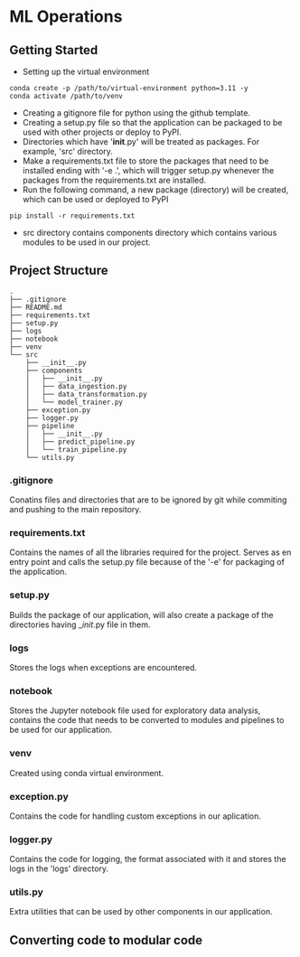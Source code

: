 # ML Operations

## Getting Started
- Setting up the virtual environment
```console
conda create -p /path/to/virtual-environment python=3.11 -y
conda activate /path/to/venv
```
- Creating a gitignore file for python using the github template.
- Creating a setup.py file so that the application can be packaged to be used with other projects or deploy to PyPI.
- Directories which have '__init__.py' will be treated as packages. For example, 'src' directory.
- Make a requirements.txt file to store the packages that need to be installed ending with '-e .', which will trigger setup.py whenever the packages from the requirements.txt are installed.
- Run the following command, a new package (directory) will be created, which can be used or deployed to PyPI
```console
pip install -r requirements.txt
```
- src directory contains components directory which contains various modules to be used in our project.


## Project Structure
```terminal
.
├── .gitignore
├── README.md
├── requirements.txt
├── setup.py
├── logs
├── notebook
├── venv
└── src
    ├── __init__.py
    ├── components
    │   ├── __init__.py
    │   ├── data_ingestion.py
    │   ├── data_transformation.py
    │   └── model_trainer.py
    ├── exception.py
    ├── logger.py
    ├── pipeline
    │   ├── __init__.py
    │   ├── predict_pipeline.py
    │   └── train_pipeline.py
    └── utils.py
```

### .gitignore
Conatins files and directories that are to be ignored by git while commiting and pushing to the main repository.

### requirements.txt
Contains the names of all the libraries required for the project. Serves as en entry point and calls the setup.py file because of the '-e' for packaging of the application.

### setup.py
Builds the package of our application, will also create a package of the directories having __init_.py file in them.

### logs
Stores the logs when exceptions are encountered.

### notebook
Stores the Jupyter notebook file used for exploratory data analysis, contains the code that needs to be converted to modules and pipelines to be used for our application.

### venv
Created using conda virtual environment.

### exception.py
Contains the code for handling custom exceptions in our aplication.

### logger.py
Contains the code for logging, the format associated with it and stores the logs in the 'logs' directory.

### utils.py
Extra utilities that can be used by other components in our application.


## Converting code to modular code
